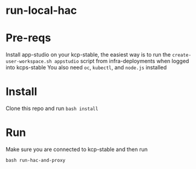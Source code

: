 # run-local-hac

# Pre-reqs

Install app-studio on your kcp-stable, the easiest way is to run the `create-user-workspace.sh appstudio` script from infra-deployments when logged into 
kcps-stable
You also need `oc`, `kubectl`, and `node.js` installed

# Install
Clone this repo and run `bash install`

# Run

Make sure you are connected to kcp-stable and then run 

`bash run-hac-and-proxy`
